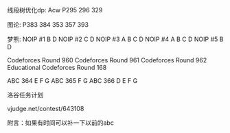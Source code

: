 线段树优化dp:
Acw P295 296 329

图论:
P383 384 353 357 393

梦熊:
NOIP #1 B D
NOIP #2 C D
NOIP #3 A B C D
NOIP #4 A B C D
NOIP #5 B D

Codeforces Round 960
Codeforces Round 961
Codeforces Round 962
Educational Codeforces Round 168

ABC 364 E F G
ABC 365 F G
ABC 366 D E F G

洛谷任务计划

vjudge.net/contest/643108

附言：如果有时间可以补一下以前的abc